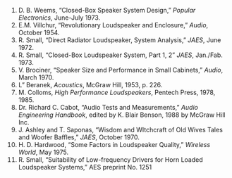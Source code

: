 1. D. B. Weems, “Closed-Box Speaker System Design,” _Popular Electronics_, June-July 1973.
2. E.M. Villchur, “Revolutionary Loudspeaker and Enclosure,” _Audio_, October 1954.
3. R. Small, “Direct Radiator Loudspeaker, System Analysis,” _JAES_, June 1972.
4. R. Small, “Closed-Box Loudspeaker System, Part 1, 2” _JAES_, Jan./Fab. 1973.
5. V. Brociner, “Speaker Size and Performance in Small Cabinets,” _Audio_, March 1970.
6. L” Beranek, _Acoustics_, McGraw Hill, 1953, p. 226.
7. M. Colloms, _High Performance Loudspeakers_, Pentech Press, 1978, 1985.
8. Dr. Richard C. Cabot, “Audio Tests and Measurements,” _Audio Engineering Handbook_, edited by K. Blair Benson, 1988 by McGraw Hill Inc.
9. J. Ashley and T. Saponas, “Wisdom and WItchcraft of Old Wives Tales and Woofer Baffles,” _JAES_, October 1970.
10. H. D. Hardwood, “Some Factors in Loudspeaker Quality,” _Wireless World_, May 1975.
11. R. Small, “Suitability of Low-frequency Drivers for Horn Loaded Loudspeaker Systems,” AES preprint No. 1251

